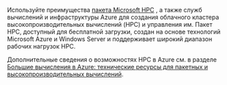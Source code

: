 Используйте преимущества [пакета Microsoft HPC](https://technet.microsoft.com/library/jj899572.aspx) , а также служб вычислений и инфраструктуры Azure для создания облачного кластера высокопроизводительных вычислений (HPC) и управления им. Пакет HPC, доступный для бесплатной загрузки, создан на основе технологий Microsoft Azure и Windows Server и поддерживает широкий диапазон рабочих нагрузок HPC.

Дополнительные сведения о возможностях HPC в Azure см. в разделе [Большие вычисления в Azure: технические ресурсы для пакетных и высокопроизводительных вычислений](../articles/batch/big-compute-resources.md).

